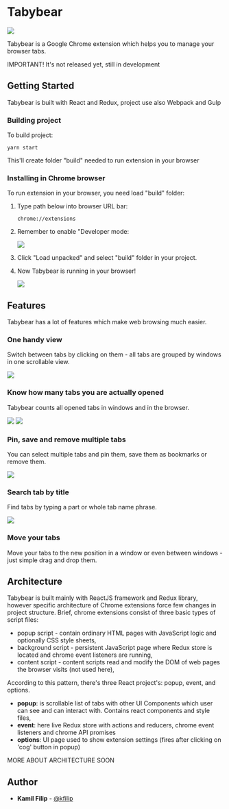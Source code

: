 # Tabybear
![](https://image.ibb.co/h07V29/logo_Beta200.png)

Tabybear is a Google Chrome extension which helps you to manage your browser tabs.

IMPORTANT! It's not released yet, still in development

## Getting Started

Tabybear is built with React and Redux, project use also Webpack and Gulp

### Building project

To build project:
```
yarn start
```

This'll create folder "build" needed to run extension in your browser

### Installing in Chrome browser

To run extension in your browser, you need load "build" folder:

1. Type path below into browser URL bar:

    ```
    chrome://extensions
    ```
2. Remember to enable "Developer mode:
   
    ![](https://image.ibb.co/dnTHFU/Screenshot_from_2018_09_12_11_59_59.png) 

3. Click "Load unpacked" and select "build" folder in your project.

4. Now Tabybear is running in your browser!
   
    ![](https://image.ibb.co/mPkm9p/Screenshot_from_2018_09_12_12_14_34.png)


## Features

Tabybear has a lot of features which make web browsing much easier.

### One handy view

Switch between tabs by clicking on them - all tabs are grouped by windows in one scrollable view.

![](https://image.ibb.co/m89tN9/Screenshot_from_2018_09_12_12_53_18.png)

### Know how many tabs you are actually opened

Tabybear counts all opened tabs in windows and in the browser.

![](https://image.ibb.co/k309ep/Screenshot_from_2018_09_12_13_00_31.png)  ![](https://image.ibb.co/d2SBs9/Screenshot_from_2018_09_12_14_07_46.png)


### Pin, save and remove multiple tabs

You can select multiple tabs and pin them, save them as bookmarks or remove them.

![](https://image.ibb.co/jx4UUp/Screenshot_from_2018_09_12_12_47_38.png)

### Search tab by title

Find tabs by typing a part or whole tab name phrase.

![](https://image.ibb.co/gLPch9/Screenshot_from_2018_09_12_12_51_07.png)

### Move your tabs

Move your tabs to the new position in a window or even between windows - just simple drag and drop them.


## Architecture

Tabybear is built mainly with ReactJS framework and Redux library, however specific architecture of Chrome extensions
force few changes in project structure.
Brief, chrome extensions consist of three basic types of script files:

* popup script - contain ordinary HTML pages with JavaScript logic and optionally CSS style sheets,  
* background script - persistent JavaScript page where Redux store is located and chrome event listeners are running,
* content script - content scripts read and modify the DOM of web pages the browser visits (not used here),

According to this pattern, there's three React project's: popup, event, and options.

  + **popup**: is scrollable list of tabs with other UI Components which user can see and can interact with. 
Contains react components and style files,
  +  **event**: here live Redux store with actions and reducers, chrome event listeners and chrome API promises
  + **options**: UI page used to show extension settings (fires after clicking on 'cog' button in popup)

MORE ABOUT ARCHITECTURE SOON


## Author

* **Kamil Filip** - [@kfilip](https://gitlab.com/kfilip)